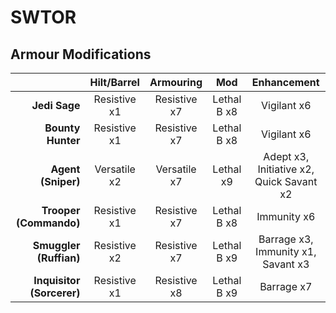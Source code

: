 # SWTOR
## Armour Modifications

&nbsp;|Hilt/Barrel|Armouring|Mod|Enhancement
--:|:-:|:-:|:-:|:-:
**Jedi Sage**|Resistive x1|Resistive x7|Lethal B x8|Vigilant x6
**Bounty Hunter**|Resistive x1|Resistive x7|Lethal B x8|Vigilant x6
**Agent (Sniper)**|Versatile x2|Versatile x7|Lethal x9|Adept x3, Initiative x2, Quick Savant x2
**Trooper (Commando)**|Resistive x1|Resistive x7|Lethal B x8|Immunity x6
**Smuggler (Ruffian)**|Resistive x2|Resistive x7|Lethal B x9|Barrage x3, Immunity x1, Savant x3
**Inquisitor (Sorcerer)**|Resistive x1|Resistive x8|Lethal B x9|Barrage x7